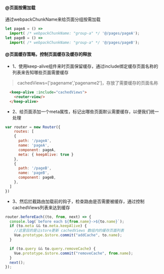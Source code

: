
#### @页面按需加载

通过webpackChunkName来给页面分组按需加载  
```javascript
let pageA = () =>
  import( /* webpackChunkName: "group-a" */ '@/pages/pageA');
let pageB = () =>
  import( /* webpackChunkName: "group-a" */ '@/pages/pageB');

```


#### @页面缓存策略，控制页面缓存及缓存的释放


* 1、使用keep-alive组件来时页面保留缓存，通过include绑定缓存页面名称的列表来告知哪些页面需要缓存  
> cachedViews=['pagename','pagename2']，存放了需要缓存的页面名称

```html
  <keep-alive :include="cachedViews">
    <router-view/>
  </keep-alive>
```

* 2、给页面添加一个meta属性，标记出哪些页面默认需要缓存，以便我们统一处理
```javascript
var router = new Router({
    routes: [
    {
      path: '/pageA',
      name: 'pageA',
      component: pageA,
      meta: { keepAlive: true }
    },
    {
      path: '/pageB',
      name: 'pageB',
      component: pageB,
    },
  ]
})
```

* 3、然后拦截路由加载前的钩子，检查路由是否需要被缓存，通过控制cachedViews列表来达到缓存  
```javascript
router.beforeEach((to, from, next) => {
  console.log(`before each ${from.name}->${to.name}`);
  if (to.meta && to.meta.keepAlive) {
    //这里目的是让store更新 cachedViews 数组内的缓存页面列表
    Vue.prototype.$store.commit("addCache", to.name);
  }

  if (to.query && to.query.removeCache) {
    Vue.prototype.$store.commit("removeCache", from.name);
  }
  next();
});
```


